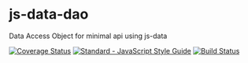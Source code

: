 # js-data-dao
Data Access  Object for minimal api using js-data


[![Coverage Status](https://coveralls.io/repos/github/xdevelsistemas/js-data-dao/badge.svg?branch=master)](https://coveralls.io/github/xdevelsistemas/js-data-dao?branch=master)
[![Standard - JavaScript Style Guide](https://img.shields.io/badge/code%20style-standard-brightgreen.svg)](http://standardjs.com/)
[![Build Status](https://travis-ci.org/xdevelsistemas/js-data-dao.svg?branch=master)](https://travis-ci.org/xdevelsistemas/js-data-dao)


